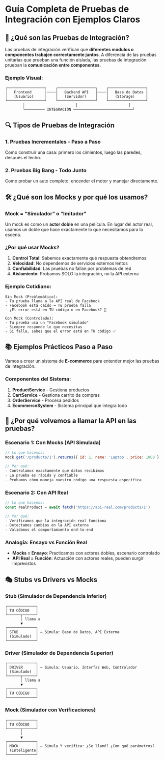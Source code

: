 # Guía Completa de Pruebas de Integración con Ejemplos Claros

## 🎯 ¿Qué son las Pruebas de Integración?

Las pruebas de integración verifican que **diferentes módulos o componentes trabajen correctamente juntos**. A diferencia de las pruebas unitarias que prueban una función aislada, las pruebas de integración prueban la **comunicación entre componentes**.

### Ejemplo Visual:
```
┌─────────────────┐    ┌─────────────────┐    ┌─────────────────┐
│   Frontend      │────│   Backend API   │────│   Base de Datos │
│   (Usuario)     │    │   (Servidor)    │    │   (Storage)     │
└─────────────────┘    └─────────────────┘    └─────────────────┘
        │                       │                       │
        └───────── INTEGRACIÓN ───────────────────────────┘
```

## 🔍 Tipos de Pruebas de Integración

### 1. **Pruebas Incrementales** - Paso a Paso
Como construir una casa: primero los cimientos, luego las paredes, después el techo.

### 2. **Pruebas Big Bang** - Todo Junto
Como probar un auto completo: encender el motor y manejar directamente.

## 🛠️ ¿Qué son los Mocks y por qué los usamos?

### Mock = "Simulador" o "Imitador"

Un mock es como un **actor doble** en una película. En lugar del actor real, usamos un doble que hace exactamente lo que necesitamos para la escena.

### ¿Por qué usar Mocks?

1. **Control Total**: Sabemos exactamente qué respuesta obtendremos
2. **Velocidad**: No dependemos de servicios externos lentos
3. **Confiabilidad**: Las pruebas no fallan por problemas de red
4. **Aislamiento**: Probamos SOLO la integración, no la API externa

### Ejemplo Cotidiano:
```
Sin Mock (Problemático):
- Tu prueba llama a la API real de Facebook
- Facebook está caído → Tu prueba falla
- ¿El error está en TU código o en Facebook? 🤔

Con Mock (Controlado):
- Tu prueba usa un "Facebook simulado"
- Siempre responde lo que necesitas
- Si falla, sabes que el error está en TU código ✅
```

## 📚 Ejemplos Prácticos Paso a Paso

Vamos a crear un sistema de **E-commerce** para entender mejor las pruebas de integración.

### Componentes del Sistema:
1. **ProductService** - Gestiona productos
2. **CartService** - Gestiona carrito de compras  
3. **OrderService** - Procesa pedidos
4. **EcommerceSystem** - Sistema principal que integra todo

## 🔄 ¿Por qué volvemos a llamar la API en las pruebas?

### Escenario 1: Con Mocks (API Simulada)
```javascript
// Lo que hacemos:
mock.get('/products/1').returns({ id: 1, name: 'Laptop', price: 1000 })

// Por qué:
- Controlamos exactamente qué datos recibimos
- La prueba es rápida y confiable
- Probamos cómo maneja nuestro código una respuesta específica
```

### Escenario 2: Con API Real
```javascript
// Lo que hacemos:
const realProduct = await fetch('https://api-real.com/products/1')

// Por qué:
- Verificamos que la integración real funciona
- Detectamos cambios en la API externa
- Validamos el comportamiento end-to-end
```

### Analogía: Ensayo vs Función Real
- **Mocks = Ensayo**: Practicamos con actores dobles, escenario controlado
- **API Real = Función**: Actuación con actores reales, pueden surgir imprevistos

## 🎭 Stubs vs Drivers vs Mocks

### Stub (Simulador de Dependencia Inferior)
```
┌─────────────┐
│ TU CÓDIGO   │
└──────┬──────┘
       │ llama a
       ▼
┌─────────────┐
│ STUB        │ ← Simula: Base de Datos, API Externa
│ (Simulado)  │
└─────────────┘
```

### Driver (Simulador de Dependencia Superior)
```
┌─────────────┐
│ DRIVER      │ ← Simula: Usuario, Interfaz Web, Controlador
│ (Simulado)  │
└──────┬──────┘
       │ llama a
       ▼
┌─────────────┐
│ TU CÓDIGO   │
└─────────────┘
```

### Mock (Simulador con Verificaciones)
```
┌─────────────┐
│ TU CÓDIGO   │
└──────┬──────┘
       │
       ▼
┌─────────────┐
│ MOCK        │ ← Simula Y verifica: ¿Se llamó? ¿Con qué parámetros?
│ (Inteligente│
└─────────────┘
```